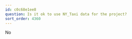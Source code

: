 ```yaml
---
id: c0c68e1ee8
question: Is it ok to use NY_Taxi data for the project?
sort_order: 4360
---
```


No

